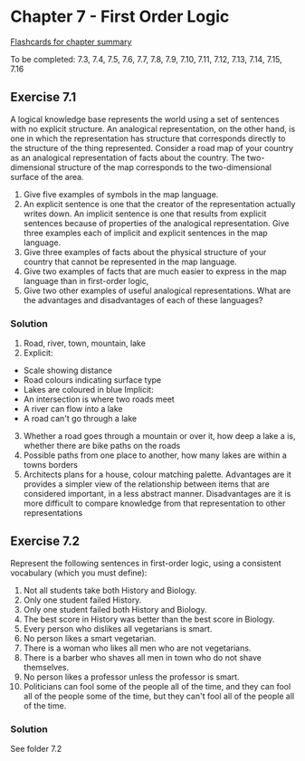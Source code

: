 # Chapter 7 - First Order Logic #
[Flashcards for chapter summary](http://www.cram.com/flashcards/chapter-7-first-order-logic-7511681)


To be completed:
7.3, 7.4, 7.5, 7.6, 7.7, 7.8, 7.9, 7.10, 7.11, 7.12, 7.13, 7.14, 7.15, 7.16

## Exercise 7.1 ##
A logical knowledge base represents the world using a set of sentences with no explicit
structure. An analogical representation, on the other hand, is one in which the representation has
structure that corresponds directly to the structure of the thing represented. Consider a road map
of your country as an analogical representation of facts about the country. The two-dimensional
structure of the map corresponds to the two-dimensional surface of the area.
1. Give five examples of symbols in the map language.
2. An explicit sentence is one that the creator of the representation actually writes down. An
implicit sentence is one that results from explicit sentences because of properties of the
analogical representation. Give three examples each of implicit and explicit sentences in
the map language.
3. Give three examples of facts about the physical structure of your country that cannot be
represented in the map language.
4. Give two examples of facts that are much easier to express in the map language than in
first-order logic,
5. Give two other examples of useful analogical representations. What are the advantages
and disadvantages of each of these languages?

### Solution ###
1. Road, river, town, mountain, lake
2. Explicit:
  * Scale showing distance
  * Road colours indicating surface type
  * Lakes are coloured in blue
Implicit:
  * An intersection is where two roads meet
  * A river can flow into a lake
  * A road can't go through a lake

3. Whether a road goes through a mountain or over it, how deep a lake a is, whether there are bike paths on the roads
4. Possible paths from one place to another, how many lakes are within a towns borders
5. Architects plans for a house, colour matching palette. Advantages are it provides a simpler view of the relationship
between items that are considered important, in a less abstract manner. Disadvantages are it is more difficult to
compare knowledge from that representation to other representations


## Exercise 7.2 ##
Represent the following sentences in first-order logic, using a consistent vocabulary (which
you must define):
1. Not all students take both History and Biology.
2. Only one student failed History.
3. Only one student failed both History and Biology.
4. The best score in History was better than the best score in Biology.
5. Every person who dislikes all vegetarians is smart.
6. No person likes a smart vegetarian.
7. There is a woman who likes all men who are not vegetarians.
8. There is a barber who shaves all men in town who do not shave themselves.
9. No person likes a professor unless the professor is smart.
10. Politicians can fool some of the people all of the time, and they can fool all of the people
some of the time, but they can't fool all of the people all of the time.

### Solution ###
See folder 7.2
